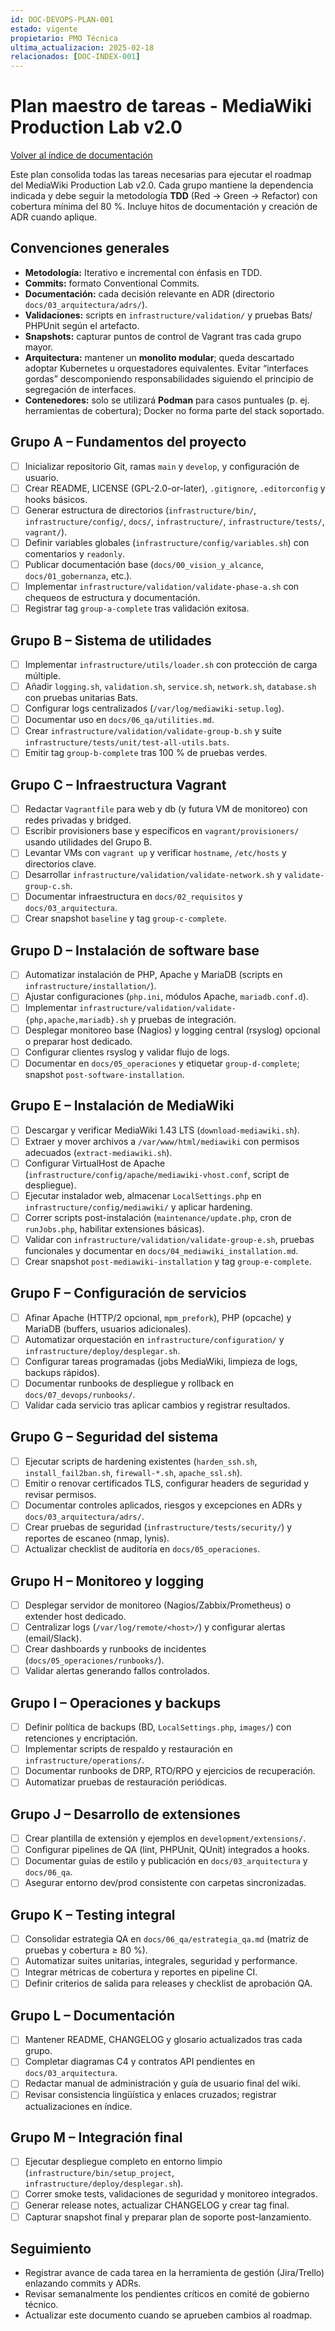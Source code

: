 ```yaml
---
id: DOC-DEVOPS-PLAN-001
estado: vigente
propietario: PMO Técnica
ultima_actualizacion: 2025-02-18
relacionados: [DOC-INDEX-001]
---
```

# Plan maestro de tareas - MediaWiki Production Lab v2.0

[Volver al índice de documentación](../README.md)

Este plan consolida todas las tareas necesarias para ejecutar el roadmap del MediaWiki Production Lab v2.0. Cada grupo mantiene la dependencia indicada y debe seguir la metodología **TDD** (Red → Green → Refactor) con cobertura mínima del 80 %. Incluye hitos de documentación y creación de ADR cuando aplique.

## Convenciones generales

- **Metodología:** Iterativo e incremental con énfasis en TDD.
- **Commits:** formato Conventional Commits.
- **Documentación:** cada decisión relevante en ADR (directorio `docs/03_arquitectura/adrs/`).
- **Validaciones:** scripts en `infrastructure/validation/` y pruebas Bats/ PHPUnit según el artefacto.
- **Snapshots:** capturar puntos de control de Vagrant tras cada grupo mayor.
- **Arquitectura:** mantener un **monolito modular**; queda descartado adoptar Kubernetes u orquestadores
  equivalentes. Evitar “interfaces gordas” descomponiendo responsabilidades siguiendo el principio de
  segregación de interfaces.
- **Contenedores:** solo se utilizará **Podman** para casos puntuales (p. ej. herramientas de cobertura);
  Docker no forma parte del stack soportado.

## Grupo A – Fundamentos del proyecto

- [ ] Inicializar repositorio Git, ramas `main` y `develop`, y configuración de usuario.
- [ ] Crear README, LICENSE (GPL-2.0-or-later), `.gitignore`, `.editorconfig` y hooks básicos.
- [ ] Generar estructura de directorios (`infrastructure/bin/`, `infrastructure/config/`, `docs/`, `infrastructure/`, `infrastructure/tests/`, `vagrant/`).
- [ ] Definir variables globales (`infrastructure/config/variables.sh`) con comentarios y `readonly`.
- [ ] Publicar documentación base (`docs/00_vision_y_alcance`, `docs/01_gobernanza`, etc.).
- [ ] Implementar `infrastructure/validation/validate-phase-a.sh` con chequeos de estructura y documentación.
- [ ] Registrar tag `group-a-complete` tras validación exitosa.

## Grupo B – Sistema de utilidades

- [ ] Implementar `infrastructure/utils/loader.sh` con protección de carga múltiple.
- [ ] Añadir `logging.sh`, `validation.sh`, `service.sh`, `network.sh`, `database.sh` con pruebas unitarias Bats.
- [ ] Configurar logs centralizados (`/var/log/mediawiki-setup.log`).
- [ ] Documentar uso en `docs/06_qa/utilities.md`.
- [ ] Crear `infrastructure/validation/validate-group-b.sh` y suite `infrastructure/tests/unit/test-all-utils.bats`.
- [ ] Emitir tag `group-b-complete` tras 100 % de pruebas verdes.

## Grupo C – Infraestructura Vagrant

- [ ] Redactar `Vagrantfile` para web y db (y futura VM de monitoreo) con redes privadas y bridged.
- [ ] Escribir provisioners base y específicos en `vagrant/provisioners/` usando utilidades del Grupo B.
- [ ] Levantar VMs con `vagrant up` y verificar `hostname`, `/etc/hosts` y directorios clave.
- [ ] Desarrollar `infrastructure/validation/validate-network.sh` y `validate-group-c.sh`.
- [ ] Documentar infraestructura en `docs/02_requisitos` y `docs/03_arquitectura`.
- [ ] Crear snapshot `baseline` y tag `group-c-complete`.

## Grupo D – Instalación de software base

- [ ] Automatizar instalación de PHP, Apache y MariaDB (scripts en `infrastructure/installation/`).
- [ ] Ajustar configuraciones (`php.ini`, módulos Apache, `mariadb.conf.d`).
- [ ] Implementar `infrastructure/validation/validate-{php,apache,mariadb}.sh` y pruebas de integración.
- [ ] Desplegar monitoreo base (Nagios) y logging central (rsyslog) opcional o preparar host dedicado.
- [ ] Configurar clientes rsyslog y validar flujo de logs.
- [ ] Documentar en `docs/05_operaciones` y etiquetar `group-d-complete`; snapshot `post-software-installation`.

## Grupo E – Instalación de MediaWiki

- [ ] Descargar y verificar MediaWiki 1.43 LTS (`download-mediawiki.sh`).
- [ ] Extraer y mover archivos a `/var/www/html/mediawiki` con permisos adecuados (`extract-mediawiki.sh`).
- [ ] Configurar VirtualHost de Apache (`infrastructure/config/apache/mediawiki-vhost.conf`, script de despliegue).
- [ ] Ejecutar instalador web, almacenar `LocalSettings.php` en `infrastructure/config/mediawiki/` y aplicar hardening.
- [ ] Correr scripts post-instalación (`maintenance/update.php`, cron de `runJobs.php`, habilitar extensiones básicas).
- [ ] Validar con `infrastructure/validation/validate-group-e.sh`, pruebas funcionales y documentar en `docs/04_mediawiki_installation.md`.
- [ ] Crear snapshot `post-mediawiki-installation` y tag `group-e-complete`.

## Grupo F – Configuración de servicios

- [ ] Afinar Apache (HTTP/2 opcional, `mpm_prefork`), PHP (opcache) y MariaDB (buffers, usuarios adicionales).
- [ ] Automatizar orquestación en `infrastructure/configuration/` y `infrastructure/deploy/desplegar.sh`.
- [ ] Configurar tareas programadas (jobs MediaWiki, limpieza de logs, backups rápidos).
- [ ] Documentar runbooks de despliegue y rollback en `docs/07_devops/runbooks/`.
- [ ] Validar cada servicio tras aplicar cambios y registrar resultados.

## Grupo G – Seguridad del sistema

- [ ] Ejecutar scripts de hardening existentes (`harden_ssh.sh`, `install_fail2ban.sh`, `firewall-*.sh`, `apache_ssl.sh`).
- [ ] Emitir o renovar certificados TLS, configurar headers de seguridad y revisar permisos.
- [ ] Documentar controles aplicados, riesgos y excepciones en ADRs y `docs/03_arquitectura/adrs/`.
- [ ] Crear pruebas de seguridad (`infrastructure/tests/security/`) y reportes de escaneo (nmap, lynis).
- [ ] Actualizar checklist de auditoría en `docs/05_operaciones`.

## Grupo H – Monitoreo y logging

- [ ] Desplegar servidor de monitoreo (Nagios/Zabbix/Prometheus) o extender host dedicado.
- [ ] Centralizar logs (`/var/log/remote/<host>/`) y configurar alertas (email/Slack).
- [ ] Crear dashboards y runbooks de incidentes (`docs/05_operaciones/runbooks/`).
- [ ] Validar alertas generando fallos controlados.

## Grupo I – Operaciones y backups

- [ ] Definir política de backups (BD, `LocalSettings.php`, `images/`) con retenciones y encriptación.
- [ ] Implementar scripts de respaldo y restauración en `infrastructure/operations/`.
- [ ] Documentar runbooks de DRP, RTO/RPO y ejercicios de recuperación.
- [ ] Automatizar pruebas de restauración periódicas.

## Grupo J – Desarrollo de extensiones

- [ ] Crear plantilla de extensión y ejemplos en `development/extensions/`.
- [ ] Configurar pipelines de QA (lint, PHPUnit, QUnit) integrados a hooks.
- [ ] Documentar guías de estilo y publicación en `docs/03_arquitectura` y `docs/06_qa`.
- [ ] Asegurar entorno dev/prod consistente con carpetas sincronizadas.

## Grupo K – Testing integral

- [ ] Consolidar estrategia QA en `docs/06_qa/estrategia_qa.md` (matriz de pruebas y cobertura ≥ 80 %).
- [ ] Automatizar suites unitarias, integrales, seguridad y performance.
- [ ] Integrar métricas de cobertura y reportes en pipeline CI.
- [ ] Definir criterios de salida para releases y checklist de aprobación QA.

## Grupo L – Documentación

- [ ] Mantener README, CHANGELOG y glosario actualizados tras cada grupo.
- [ ] Completar diagramas C4 y contratos API pendientes en `docs/03_arquitectura`.
- [ ] Redactar manual de administración y guía de usuario final del wiki.
- [ ] Revisar consistencia lingüística y enlaces cruzados; registrar actualizaciones en índice.

## Grupo M – Integración final

- [ ] Ejecutar despliegue completo en entorno limpio (`infrastructure/bin/setup_project`, `infrastructure/deploy/desplegar.sh`).
- [ ] Correr smoke tests, validaciones de seguridad y monitoreo integrados.
- [ ] Generar release notes, actualizar CHANGELOG y crear tag final.
- [ ] Capturar snapshot final y preparar plan de soporte post-lanzamiento.

## Seguimiento

- Registrar avance de cada tarea en la herramienta de gestión (Jira/Trello) enlazando commits y ADRs.
- Revisar semanalmente los pendientes críticos en comité de gobierno técnico.
- Actualizar este documento cuando se aprueben cambios al roadmap.

